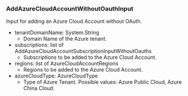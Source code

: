 ### AddAzureCloudAccountWithoutOauthInput
Input for adding an Azure Cloud Account without OAuth.

- tenantDomainName: System.String
  - Domain Name of the Azure tenant.
- subscriptions: list of AddAzureCloudAccountSubscriptionInputWithoutOauths
  - Subscriptions to be added to the Azure Cloud Account.
- regions: list of AzureCloudAccountRegions
  - Regions to be added to the Azure Cloud Account.
- azureCloudType: AzureCloudType
  - Type of Azure Tenant. Possible values: Azure Public Cloud, Azure China Cloud.
